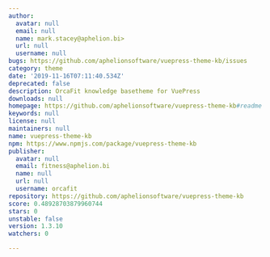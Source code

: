 ```yaml
---
author:
  avatar: null
  email: null
  name: mark.stacey@aphelion.bi>
  url: null
  username: null
bugs: https://github.com/aphelionsoftware/vuepress-theme-kb/issues
category: theme
date: '2019-11-16T07:11:40.534Z'
deprecated: false
description: OrcaFit knowledge basetheme for VuePress
downloads: null
homepage: https://github.com/aphelionsoftware/vuepress-theme-kb#readme
keywords: null
license: null
maintainers: null
name: vuepress-theme-kb
npm: https://www.npmjs.com/package/vuepress-theme-kb
publisher:
  avatar: null
  email: fitness@aphelion.bi
  name: null
  url: null
  username: orcafit
repository: https://github.com/aphelionsoftware/vuepress-theme-kb
score: 0.48928703879960744
stars: 0
unstable: false
version: 1.3.10
watchers: 0

---
```


